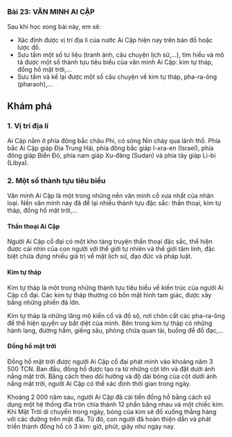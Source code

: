 ### Bài 23: VĂN MINH AI CẬP

Sau khi học xong bài này, em sẽ:
- Xác định được vị trí địa lí của nước Ai Cập hiện nay trên bản đồ hoặc lược đồ.
- Sưu tầm một số tư liệu (tranh ảnh, câu chuyện lịch sử,...), tìm hiểu và mô tả được một số thành tựu tiêu biểu của văn minh Ai Cập: kim tự tháp, đồng hồ mặt trời,...
- Sưu tầm và kể lại được một số câu chuyện về kim tự tháp, pha-ra-ông (pharaoh),...

## Khám phá
### 1. Vị trí địa lí
Ai Cập nằm ở phía đông bắc châu Phi, có sông Nin chảy qua lãnh thổ. Phía bắc Ai Cập giáp Địa Trung Hải, phía đông bắc giáp I-xra-en (Israel), phía đông giáp Biển Đỏ, phía nam giáp Xu-đăng (Sudan) và phía tây giáp Li-bi (Libya).

### 2. Một số thành tựu tiêu biểu
Văn minh Ai Cập là một trong những nền văn minh cổ xưa nhất của nhân loại. Nền văn minh này đã để lại nhiều thành tựu đặc sắc: thần thoại, kim tự tháp, đồng hồ mặt trời,...

#### Thần thoại Ai Cập
Người Ai Cập cổ đại có một kho tàng truyện thần thoại đặc sắc, thể hiện được cái nhìn của con người với thế giới tự nhiên và thế giới tâm linh, đặc biệt chứa đựng nhiều giá trị về mặt lịch sử, đạo đức và pháp luật.

#### Kim tự tháp
Kim tự tháp là một trong những thành tựu tiêu biểu về kiến trúc của người Ai Cập cổ đại. Các kim tự tháp thường có bốn mặt hình tam giác, được xây bằng những phiến đá lớn.

Kim tự tháp là những lăng mộ kiến cố và đồ sộ, nơi chôn cất các pha-ra-ông để thể hiện quyền uy bất diệt của mình. Bên trong kim tự tháp có những hành lang, đường hầm, giếng sâu, phòng chứa quan tài, buồng để đồ đạc,...

#### Đồng hồ mặt trời
Đồng hồ mặt trời được người Ai Cập cổ đại phát minh vào khoảng năm 3 500 TCN. Ban đầu, đồng hồ được tạo ra từ những cột lớn và đặt dưới ánh nắng mặt trời. Bằng cách theo dõi hướng và độ dài bóng của cột dưới ánh nắng mặt trời, người Ai Cập có thể xác định thời gian trong ngày.

Khoảng 2 000 năm sau, người Ai Cập đã cải tiến đồng hồ bằng cách sử dụng một hệ thống đĩa tròn chia thành 12 phần bằng nhau và một chiếc kim. Khi Mặt Trời di chuyển trong ngày, bóng của kim sẽ đổ xuống thẳng hàng với các đường trên mặt đĩa. Từ đó, con người đã hoàn thiện dần và phát triển thành đồng hồ có 3 kim: giờ, phút, giây như ngày nay.
